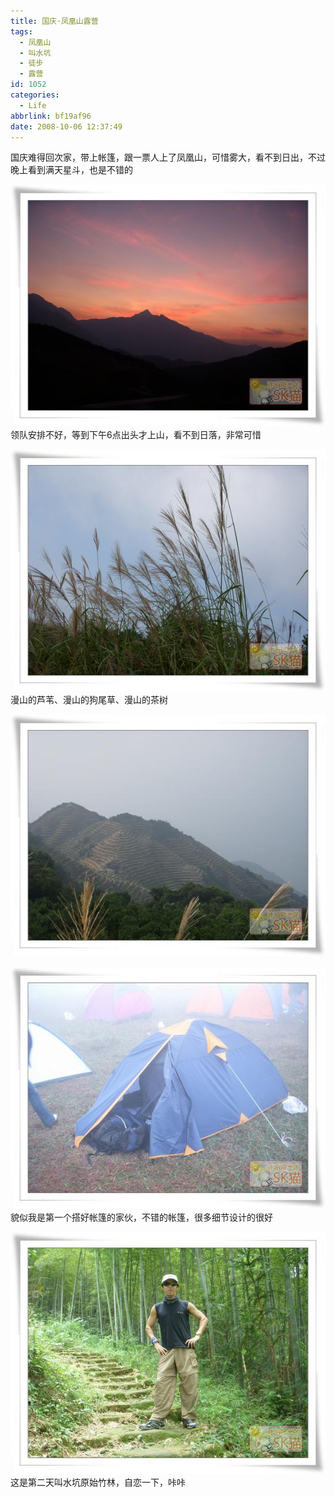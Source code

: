 ```yaml
---
title: 国庆·凤凰山露营
tags:
  - 凤凰山
  - 叫水坑
  - 徒步
  - 露营
id: 1052
categories:
  - Life
abbrlink: bf19af96
date: 2008-10-06 12:37:49
---
```


国庆难得回次家，带上帐篷，跟一票人上了凤凰山，可惜雾大，看不到日出，不过晚上看到满天星斗，也是不错的

![](/images/2008/10/06_200810061246201475_6530.jpg) 
领队安排不好，等到下午6点出头才上山，看不到日落，非常可惜
<!--more-->
![](/images/2008/10/06_200810061256044213_6531.jpg) 
漫山的芦苇、漫山的狗尾草、漫山的茶树

![](/images/2008/10/06_200810061256135341_6532.jpg) 

![](/images/2008/10/06_200810061255528435_6533.jpg) 
貌似我是第一个搭好帐篷的家伙，不错的帐篷，很多细节设计的很好

![](/images/2008/10/06_200810061256242454_6534.jpg)
这是第二天叫水坑原始竹林，自恋一下，咔咔